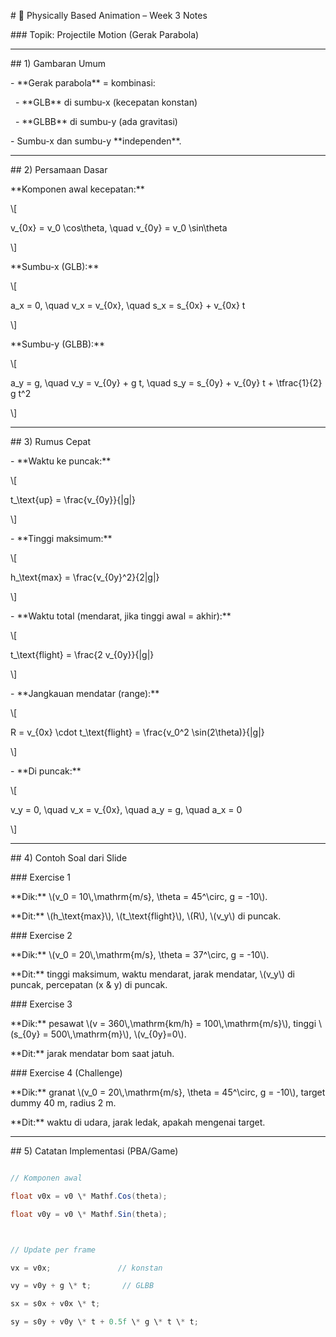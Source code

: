 \# 📘 Physically Based Animation – Week 3 Notes

\### Topik: Projectile Motion (Gerak Parabola)



---



\## 1) Gambaran Umum

\- \*\*Gerak parabola\*\* = kombinasi:

&nbsp; - \*\*GLB\*\* di sumbu-x (kecepatan konstan)

&nbsp; - \*\*GLBB\*\* di sumbu-y (ada gravitasi)

\- Sumbu-x dan sumbu-y \*\*independen\*\*.



---



\## 2) Persamaan Dasar

\*\*Komponen awal kecepatan:\*\*

\\\[

v\_{0x} = v\_0 \\cos\\theta, \\quad v\_{0y} = v\_0 \\sin\\theta

\\]



\*\*Sumbu-x (GLB):\*\*

\\\[

a\_x = 0, \\quad v\_x = v\_{0x}, \\quad s\_x = s\_{0x} + v\_{0x} t

\\]



\*\*Sumbu-y (GLBB):\*\*

\\\[

a\_y = g, \\quad v\_y = v\_{0y} + g t, \\quad s\_y = s\_{0y} + v\_{0y} t + \\tfrac{1}{2} g t^2

\\]



---



\## 3) Rumus Cepat

\- \*\*Waktu ke puncak:\*\*  

\\\[

t\_\\text{up} = \\frac{v\_{0y}}{|g|}

\\]



\- \*\*Tinggi maksimum:\*\*  

\\\[

h\_\\text{max} = \\frac{v\_{0y}^2}{2|g|}

\\]



\- \*\*Waktu total (mendarat, jika tinggi awal = akhir):\*\*  

\\\[

t\_\\text{flight} = \\frac{2 v\_{0y}}{|g|}

\\]



\- \*\*Jangkauan mendatar (range):\*\*  

\\\[

R = v\_{0x} \\cdot t\_\\text{flight} = \\frac{v\_0^2 \\sin(2\\theta)}{|g|}

\\]



\- \*\*Di puncak:\*\*  

\\\[

v\_y = 0, \\quad v\_x = v\_{0x}, \\quad a\_y = g, \\quad a\_x = 0

\\]



---



\## 4) Contoh Soal dari Slide



\### Exercise 1  

\*\*Dik:\*\* \\(v\_0 = 10\\,\\mathrm{m/s}, \\theta = 45^\\circ, g = -10\\).  

\*\*Dit:\*\* \\(h\_\\text{max}\\), \\(t\_\\text{flight}\\), \\(R\\), \\(v\_y\\) di puncak.



\### Exercise 2  

\*\*Dik:\*\* \\(v\_0 = 20\\,\\mathrm{m/s}, \\theta = 37^\\circ, g = -10\\).  

\*\*Dit:\*\* tinggi maksimum, waktu mendarat, jarak mendatar, \\(v\_y\\) di puncak, percepatan (x \& y) di puncak.



\### Exercise 3  

\*\*Dik:\*\* pesawat \\(v = 360\\,\\mathrm{km/h} = 100\\,\\mathrm{m/s}\\), tinggi \\(s\_{0y} = 500\\,\\mathrm{m}\\), \\(v\_{0y}=0\\).  

\*\*Dit:\*\* jarak mendatar bom saat jatuh.



\### Exercise 4 (Challenge)  

\*\*Dik:\*\* granat \\(v\_0 = 20\\,\\mathrm{m/s}, \\theta = 45^\\circ, g = -10\\), target dummy 40 m, radius 2 m.  

\*\*Dit:\*\* waktu di udara, jarak ledak, apakah mengenai target.



---



\## 5) Catatan Implementasi (PBA/Game)



```csharp

// Komponen awal

float v0x = v0 \* Mathf.Cos(theta);

float v0y = v0 \* Mathf.Sin(theta);



// Update per frame

vx = v0x;               // konstan

vy = v0y + g \* t;       // GLBB

sx = s0x + v0x \* t;

sy = s0y + v0y \* t + 0.5f \* g \* t \* t;

```



